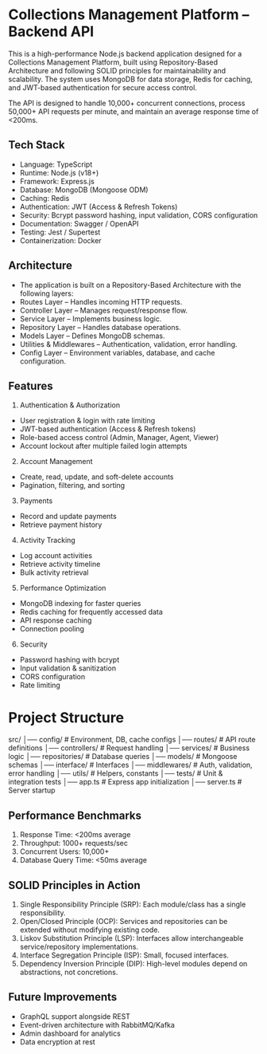Collections Management Platform – Backend API
==========================================================================

This is a high-performance Node.js backend application designed for a Collections Management Platform, built using Repository-Based Architecture and following SOLID principles for maintainability and scalability.
The system uses MongoDB for data storage, Redis for caching, and JWT-based authentication for secure access control.

The API is designed to handle 10,000+ concurrent connections, process 50,000+ API requests per minute, and maintain an average response time of <200ms.


Tech Stack
--------------------------------------------------------------------------
* Language: TypeScript
* Runtime: Node.js (v18+)
* Framework: Express.js
* Database: MongoDB (Mongoose ODM)
* Caching: Redis
* Authentication: JWT (Access & Refresh Tokens)
* Security: Bcrypt password hashing, input validation, CORS configuration
* Documentation: Swagger / OpenAPI
* Testing: Jest / Supertest
* Containerization: Docker

Architecture
--------------------------------------------------------------------------
* The application is built on a Repository-Based Architecture with the following layers:
* Routes Layer – Handles incoming HTTP requests.
* Controller Layer – Manages request/response flow.
* Service Layer – Implements business logic.
* Repository Layer – Handles database operations.
* Models Layer – Defines MongoDB schemas.
* Utilities & Middlewares – Authentication, validation, error handling.
* Config Layer – Environment variables, database, and cache configuration.


Features
--------------------------------------------------------------------------
1. Authentication & Authorization
* User registration & login with rate limiting
* JWT-based authentication (Access & Refresh tokens)
* Role-based access control (Admin, Manager, Agent, Viewer)
* Account lockout after multiple failed login attempts

2. Account Management
* Create, read, update, and soft-delete accounts
* Pagination, filtering, and sorting

3. Payments
* Record and update payments
* Retrieve payment history

4. Activity Tracking
* Log account activities
* Retrieve activity timeline
* Bulk activity retrieval

5. Performance Optimization
* MongoDB indexing for faster queries
* Redis caching for frequently accessed data
* API response caching
* Connection pooling

6. Security
* Password hashing with bcrypt
* Input validation & sanitization
* CORS configuration
* Rate limiting


Project Structure
==========================================================================

src/
│── config/         # Environment, DB, cache configs
│── routes/         # API route definitions
│── controllers/    # Request handling
│── services/       # Business logic
│── repositories/   # Database queries
│── models/         # Mongoose schemas
│── interface/      # Interfaces 
│── middlewares/    # Auth, validation, error handling
│── utils/          # Helpers, constants
│── tests/          # Unit & integration tests
│── app.ts          # Express app initialization
│── server.ts       # Server startup


Performance Benchmarks
--------------------------------------------------------------------------
1. Response Time: <200ms average
2. Throughput: 1000+ requests/sec
3. Concurrent Users: 10,000+
4. Database Query Time: <50ms average



SOLID Principles in Action
--------------------------------------------------------------------------
1. Single Responsibility Principle (SRP): Each module/class has a single responsibility.
2. Open/Closed Principle (OCP): Services and repositories can be extended without modifying existing code.
3. Liskov Substitution Principle (LSP): Interfaces allow interchangeable service/repository implementations.
4. Interface Segregation Principle (ISP): Small, focused interfaces.
5. Dependency Inversion Principle (DIP): High-level modules depend on abstractions, not concretions.


Future Improvements
--------------------------------------------------------------------------
* GraphQL support alongside REST
* Event-driven architecture with RabbitMQ/Kafka
* Admin dashboard for analytics
* Data encryption at rest

